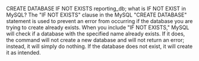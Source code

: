 CREATE DATABASE IF NOT EXISTS reporting_db; 
what is IF NOT EXIST in MySQL?
The "IF NOT EXISTS" clause in the MySQL "CREATE DATABASE" statement is used to prevent an error from occurring if the database you are trying to create already exists. When you include "IF NOT EXISTS," MySQL will check if a database with the specified name already exists. If it does, the command will not create a new database and will not return an error; instead, it will simply do nothing. If the database does not exist, it will create it as intended. 